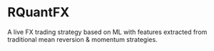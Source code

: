 # RQuantFX

A live FX trading strategy based on ML with features extracted from traditional mean reversion & momentum strategies.
